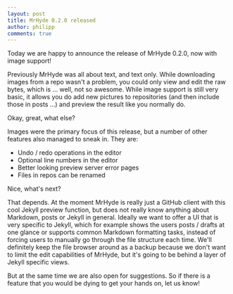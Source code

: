 ```yaml
---
layout: post
title: MrHyde 0.2.0 released
author: philipp
comments: true
---
```


Today we are happy to announce the release of MrHyde 0.2.0, now with image
support!

Previously MrHyde was all about text, and text only. While downloading images
from a repo wasn't a problem, you could only view and edit the raw bytes, which
is ... well, not so awesome. While image support is still very basic, it allows
you do add new pictures to repositories (and then include those in posts ...)
and preview the result like you normally do. 

Okay, great, what else?

Images were the primary focus of this release, but a number of other features
also managed to sneak in. They are:

- Undo / redo operations in the editor
- Optional line numbers in the editor
- Better looking preview server error pages
- Files in repos can be renamed

Nice, what's next?

That depends. At the moment MrHyde is really just a GitHub client with this
cool Jekyll preview function, but does not really know anything about Markdown,
posts or Jekyll in general. Ideally we want to offer a UI that is very specific
to Jekyll, which for example shows the users posts / drafts at one glance or
supports common Markdown formatting tasks, instead of forcing users to manually
go through the file structure each time. We'll definitely keep the file browser
around as a backup because we don't want to limit the edit capabilities of
MrHyde, but it's going to be behind a layer of Jekyll specific views.

But at the same time we are also open for suggestions. So if there is a feature
that you would be dying to get your hands on, let us know!

